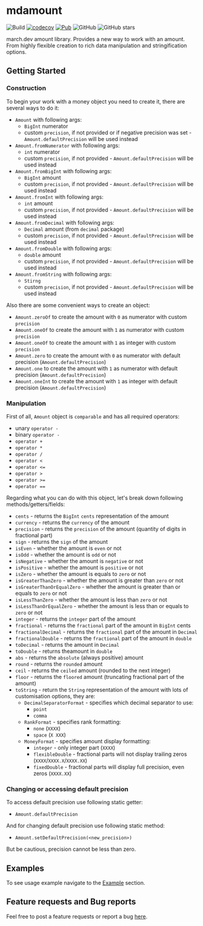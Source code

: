 # mdamount

![Build](https://github.com/marchdev-tk/mdamount/workflows/build/badge.svg)
[![codecov](https://codecov.io/gh/marchdev-tk/mdamount/branch/master/graph/badge.svg)](https://codecov.io/gh/marchdev-tk/mdamount)
[![Pub](https://img.shields.io/pub/v/mdamount.svg)](https://pub.dartlang.org/packages/mdamount)
![GitHub](https://img.shields.io/github/license/marchdev-tk/mdamount)
![GitHub stars](https://img.shields.io/github/stars/marchdev-tk/mdamount?style=social)

march.dev amount library. Provides a new way to work with an amount. From highly flexible creation to rich data manipulation and stringification options.

## Getting Started

### Construction

To begin your work with a money object you need to create it, there are several ways to do it:

  * `Amount` with following args:
    * `BigInt` numerator
    * custom `precision`, if not provided or if negative precision was set - `Amount.defaultPrecision` will be used instead
  * `Amount.fromNumerator` with following args:
    * `int` numerator
    * custom `precision`, if not provided - `Amount.defaultPrecision` will be used instead
  * `Amount.fromBigInt` with following args:
    * `BigInt` amount
    * custom `precision`, if not provided - `Amount.defaultPrecision` will be used instead
  * `Amount.fromInt` with following args:
    * `int` amount
    * custom `precision`, if not provided - `Amount.defaultPrecision` will be used instead
  * `Amount.fromDecimal` with following args:
    * `Decimal` amount (from `decimal` package)
    * custom `precision`, if not provided - `Amount.defaultPrecision` will be used instead
  * `Amount.fromDouble` with following args:
    * `double` amount
    * custom `precision`, if not provided - `Amount.defaultPrecision` will be used instead
  * `Amount.fromString` with following args:
    * `Stirng`
    * custom `precision`, if not provided - `Amount.defaultPrecision` will be used instead

Also there are some convenient ways to create an object:

  * `Amount.zeroOf` to create the amount with `0` as numerator with custom `precision`
  * `Amount.oneOf` to create the amount with `1` as numerator with custom `precision`
  * `Amount.oneOf` to create the amount with `1` as integer with custom `precision`
  * `Amount.zero` to create the amount with `0` as numerator with default precision (`Amount.defaultPrecision`)
  * `Amount.one` to create the amount with `1` as numerator with default precision (`Amount.defaultPrecision`)
  * `Amount.oneInt` to create the amount with `1` as integer with default precision (`Amount.defaultPrecision`)

### Manipulation

First of all, `Amount` object is `comparable` and has all required operators:
  * unary `operator -`
  * binary `operator -`
  * `operator +`
  * `operator *`
  * `operator /`
  * `operator <`
  * `operator <=`
  * `operator >`
  * `operator >=`
  * `operator ==`

Regarding what you can do with this object, let's break down following methods/getters/fields:
  
  * `cents` - returns the `BigInt` `cents` representation of the amount 
  * `currency` - returns the `currency` of the amount
  * `precision` - returns the `precision` of the amount (quantity of digits in fractional part)
  * `sign` - returns the `sign` of the amount
  * `isEven` - whether the amount is `even` or not
  * `isOdd` - whether the amount is `odd` or not
  * `isNegative` - whether the amount is `negative` or not
  * `isPositive` - whether the amount is `positive` or not
  * `isZero` - whether the amount is equals to `zero` or not
  * `isGreaterThanZero` - whether the amount is greater than `zero` or not
  * `isGreaterThanOrEqualZero` - whether the amount is greater than or equals to `zero` or not
  * `isLessThanZero` - whether the amount is less than `zero` or not
  * `isLessThanOrEqualZero` - whether the amount is less than or equals to `zero` or not
  * `integer` - returns the `integer` part of the amount
  * `fractional` - returns the `fractional` part of the amount in `BigInt` cents
  * `fractionalDecimal` - returns the `fractional` part of the amount in `Decimal`
  * `fractionalDouble` - returns the `fractional` part of the amount in `double`
  * `toDecimal` - returns the amount in `Decimal`
  * `toDouble` - returns theamount in `double`
  * `abs` - returns the `absolute` (always positive) amount
  * `round` - returns the `rounded` amount
  * `ceil` - returns the `ceiled` amount (rounded to the next integer)
  * `floor` - returns the `floored` amount (truncating fractional part of the amount)
  * `toString` - return the `String` representation of the amount with lots of customisation options, they are:
    * `DecimalSeparatorFormat` - specifies which decimal separator to use:
      * `point`
      * `comma` 
    * `RankFormat` - specifies rank formatting:
      * `none` (`XXXX`)
      * `space` (`X XXX`)
    * `MoneyFormat` - specifies amount display formatting:
      * `integer` - only integer part (`XXXX`)
      * `flexibleDouble` - fractional parts will not display trailing zeros (`XXXX`/`XXXX.X`/`XXXX.XX`)
      * `fixedDouble` - fractional parts will display full precision, even zeros (`XXXX.XX`)

### Changing or accessing default precision

To access default precision use following static getter:
  * `Amount.defaultPrecision`

And for changing default precision use following static method:
  * `Amount.setDefaultPrecision(<new_precision>)`

But be cautious, precision cannot be less than zero.

## Examples

To see usage example navigate to the [Example](example/README.md) section.

## Feature requests and Bug reports

Feel free to post a feature requests or report a bug [here](https://github.com/marchdev-tk/mdamount/issues).
